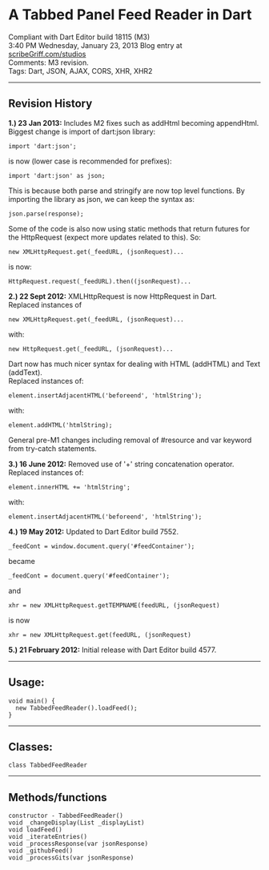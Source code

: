 # A Tabbed Panel Feed Reader in Dart #

Compliant with Dart Editor build 18115 (M3)  
3:40 PM Wednesday, January 23, 2013 
Blog entry at [scribeGriff.com/studios](http://www.greatandlittle.com/studios/index.php?post/2012/02/21/Having-Fun-with-Dart-AJAX-and-JSON)  
Comments: M3 revision.    
Tags: Dart, JSON, AJAX, CORS, XHR, XHR2

----------

## Revision History ##

**1.) 23 Jan 2013:** Includes M2 fixes such as addHtml becoming appendHtml.  Biggest change is import of dart:json library:

    import 'dart:json';

is now (lower case is recommended for prefixes):

    import 'dart:json' as json;

This is because both parse and stringify are now top level functions.  By importing the library as json, we can keep the syntax as:

    json.parse(response);

Some of the code is also now using static methods that return futures for the HttpRequest (expect more updates related to this).  So:

    new XMLHttpRequest.get(_feedURL, (jsonRequest)...

is now:

    HttpRequest.request(_feedURL).then((jsonRequest)...



**2.) 22 Sept 2012:** XMLHttpRequest is now HttpRequest in Dart.  
Replaced instances of
    
    new XMLHttpRequest.get(_feedURL, (jsonRequest)...

with:

    new HttpRequest.get(_feedURL, (jsonRequest)...

Dart now has much nicer syntax for dealing with HTML (addHTML) and Text (addText).  
Replaced instances of:

    element.insertAdjacentHTML('beforeend', 'htmlString');

with:

    element.addHTML('htmlString);

General pre-M1 changes including removal of #resource and var keyword from try-catch statements. 

**3.) 16 June 2012:** Removed use of '+' string concatenation operator.  
Replaced instances of:

    element.innerHTML += 'htmlString';

with:

    element.insertAdjacentHTML('beforeend', 'htmlString');

**4.) 19 May 2012:** Updated to Dart Editor build 7552.

    _feedCont = window.document.query('#feedContainer'); 
became

    _feedCont = document.query('#feedContainer');
and

    xhr = new XMLHttpRequest.getTEMPNAME(feedURL, (jsonRequest)
is now

    xhr = new XMLHttpRequest.get(feedURL, (jsonRequest)

**5.) 21 February 2012:** Initial release with Dart Editor build 4577.

----------

## Usage: ##

    void main() {
      new TabbedFeedReader().loadFeed();
    }

----------

## Classes: ##

    class TabbedFeedReader

----------

## Methods/functions ##

    constructor - TabbedFeedReader()
    void _changeDisplay(List _displayList)
    void loadFeed()
    void _iterateEntries()
    void _processResponse(var jsonResponse)
    void _githubFeed()
    void _processGits(var jsonResponse)

